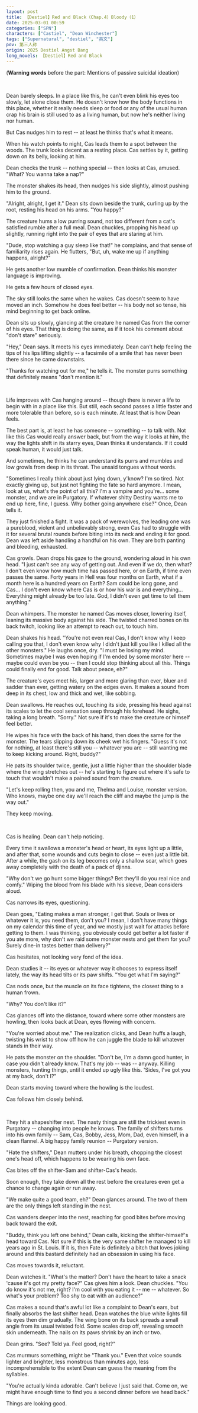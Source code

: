 ```yaml
---
layout: post
title: 【Destiel】Red and Black（Chap.4）Bloody（1）
date: 2025-03-01 00:59
categories: ["SPN"]
characters: ["Castiel", "Dean Winchester"]
tags: ["Supernatural", "destiel", "英文"]
pov: 第三人称
origin: 2025 Destiel Angst Bang
long_novels: 【Destiel】Red and Black
---
```


(**Warning words** before the part: Mentions of passive suicidal ideation)

<br>

Dean barely sleeps. In a place like this, he can't even blink his eyes too slowly, let alone close them. He doesn't know how the body functions in this place, whether it really needs sleep or food or any of the usual human crap his brain is still used to as a living human, but now he's neither living nor human.

But Cas nudges him to rest -- at least he thinks that's what it means.

When his watch points to night, Cas leads them to a spot between the woods. The trunk looks decent as a resting place. Cas settles by it, getting down on its belly, looking at him.

Dean checks the trunk -- nothing special -- then looks at Cas, amused. "What? You wanna take a nap?"

The monster shakes its head, then nudges his side slightly, almost pushing him to the ground.

"Alright, alright, I get it." Dean sits down beside the trunk, curling up by the root, resting his head on his arms. "You happy?"

The creature hums a low purring sound, not too different from a cat's satisfied rumble after a full meal. Dean chuckles, propping his head up slightly, running right into the pair of eyes that are staring at him.

"Dude, stop watching a guy sleep like that!" he complains, and that sense of familiarity rises again. He flutters, "But, uh, wake me up if anything happens, alright?"

He gets another low mumble of confirmation. Dean thinks his monster language is improving.

He gets a few hours of closed eyes.

The sky still looks the same when he wakes. Cas doesn't seem to have moved an inch. Somehow he does feel better -- his body not so tense, his mind beginning to get back online.

Dean sits up slowly, glancing at the creature he named Cas from the corner of his eyes. That thing is doing the same, as if it took his comment about "don't stare" seriously.

"Hey," Dean says. It meets his eyes immediately. Dean can't help feeling the tips of his lips lifting slightly -- a facsimile of a smile that has never been there since he came downstairs.

"Thanks for watching out for me," he tells it. The monster purrs something that definitely means "don't mention it."

<br>

Life improves with Cas hanging around -- though there is never a life to begin with in a place like this. But still, each second passes a little faster and more tolerable than before, so is each minute. At least that is how Dean feels.

The best part is, at least he has someone -- something -- to talk with. Not like this Cas would really answer back, but from the way it looks at him, the way the lights shift in its starry eyes, Dean thinks it understands. If it could speak human, it would just talk.

And sometimes, he thinks he can understand its purrs and mumbles and low growls from deep in its throat. The unsaid tongues without words.

"Sometimes I really think about just lying down, y'know? I'm so tired. Not exactly giving up, but just not fighting the fate so hard anymore. I mean, look at us, what's the point of all this? I'm a vampire and you're... some monster, and we are in Purgatory. If whatever shitty Destiny wants me to end up here, fine, I guess. Why bother going anywhere else?" Once, Dean tells it.

They just finished a fight. It was a pack of werewolves, the leading one was a pureblood, violent and unbelievably strong, even Cas had to struggle with it for several brutal rounds before biting into its neck and ending it for good. Dean was left aside handling a handful on his own. They are both panting and bleeding, exhausted.

Cas growls. Dean drops his gaze to the ground, wondering aloud in his own head. "I just can't see any way of getting out. And even if we do, then what? I don't even know how much time has passed here, or on Earth, if time even passes the same. Forty years in Hell was four months on Earth, what if a month here is a hundred years on Earth? Sam could be long gone, and Cas... I don't even know where Cas is or how his war is and everything... Everything might already be too late. God, I didn't even get time to tell them anything."

Dean whimpers. The monster he named Cas moves closer, lowering itself, leaning its massive body against his side. The twisted charred bones on its back twitch, looking like an attempt to reach out, to touch him.

Dean shakes his head. "You're not even real Cas, I don't know why I keep calling you that, I don't even know why I didn't just kill you like I killed all the other monsters." He laughs once, dry. "I must be losing my mind. Sometimes maybe I was even hoping if I'm ended by some monster here -- maybe could even be you -- then I could stop thinking about all this. Things could finally end for good. Talk about peace, eh?"

The creature's eyes meet his, larger and more glaring than ever, bluer and sadder than ever, getting watery on the edges even. It makes a sound from deep in its chest, low and thick and wet, like sobbing.

Dean swallows. He reaches out, touching its side, pressing his head against its scales to let the cool sensation seep through his forehead. He sighs, taking a long breath. "Sorry." Not sure if it's to make the creature or himself feel better.

He wipes his face with the back of his hand, then does the same for the monster. The tears slipping down its cheek wet his fingers. "Guess it's not for nothing, at least there's still you -- whatever you are -- still wanting me to keep kicking around. Right, buddy?"

He pats its shoulder twice, gentle, just a little higher than the shoulder blade where the wing stretches out -- he's starting to figure out where it's safe to touch that wouldn't make a pained sound from the creature.

"Let's keep rolling then, you and me, Thelma and Louise, monster version. Who knows, maybe one day we'll reach the cliff and maybe the jump is the way out."

They keep moving.

<br>

Cas is healing. Dean can't help noticing.

Every time it swallows a monster's head or heart, its eyes light up a little, and after that, some wounds and cuts begin to close -- even just a little bit. After a while, the gash on its leg becomes only a shallow scar, which goes away completely with the death of a pack of djinns.

"Why don't we go hunt some bigger things? Bet they'll do you real nice and comfy." Wiping the blood from his blade with his sleeve, Dean considers aloud.

Cas narrows its eyes, questioning.

Dean goes, "Eating makes a man stronger, I get that. Souls or lives or whatever it is, you need them, don't you? I mean, I don't have many things on my calendar this time of year, and we mostly just wait for attacks before getting to them. I was thinking, you obviously could get better a lot faster if you ate more, why don't we raid some monster nests and get them for you? Surely dine-in tastes better than delivery?"

Cas hesitates, not looking very fond of the idea.

Dean studies it -- its eyes or whatever way it chooses to express itself lately, the way its head tilts or its paw shifts. "You get what I'm saying?"

Cas nods once, but the muscle on its face tightens, the closest thing to a human frown.

"Why? You don't like it?"

Cas glances off into the distance, toward where some other monsters are howling, then looks back at Dean, eyes flowing with concern.

"You're worried about me." The realization clicks, and Dean huffs a laugh, twisting his wrist to show off how he can juggle the blade to kill whatever stands in their way.

He pats the monster on the shoulder. "Don't be, I'm a damn good hunter, in case you didn't already know. That's my job -- was -- anyway. Killing monsters, hunting things, until it ended up ugly like this. 'Sides, I've got you at my back, don't I?"

Dean starts moving toward where the howling is the loudest.

Cas follows him closely behind.

<br>

They hit a shapeshifter nest. The nasty things are still the trickiest even in Purgatory -- changing into people he knows. The family of shifters turns into his own family -- Sam, Cas, Bobby, Jess, Mom, Dad, even himself, in a clean flannel. A big happy family reunion -- Purgatory version.

"Hate the shifters," Dean mutters under his breath, chopping the closest one's head off, which happens to be wearing his own face.

Cas bites off the shifter-Sam and shifter-Cas's heads.

Soon enough, they take down all the rest before the creatures even get a chance to change again or run away.

"We make quite a good team, eh?" Dean glances around. The two of them are the only things left standing in the nest.

Cas wanders deeper into the nest, reaching for good bites before moving back toward the exit.

"Buddy, think you left one behind," Dean calls, kicking the shifter-himself's head toward Cas. Not sure if this is the very same shifter he managed to kill years ago in St. Louis. If it is, then Fate is definitely a bitch that loves joking around and this bastard definitely had an obsession in using his face.

Cas moves towards it, reluctant.

Dean watches it. "What's the matter? Don't have the heart to take a snack 'cause it's got my pretty face?" Cas gives him a look. Dean chuckles. "You do know it's not me, right? I'm cool with you eating it -- me -- whatever. So what's your problem? Too shy to eat with an audience?"

Cas makes a sound that's awful lot like a complaint to Dean's ears, but finally absorbs the last shifter head. Dean watches the blue white lights fill its eyes then dim gradually. The wing bone on its back spreads a small angle from its usual twisted fold. Some scales drop off, revealing smooth skin underneath. The nails on its paws shrink by an inch or two.

Dean grins. "See? Told ya. Feel good, right?"

Cas murmurs something, might be "Thank you." Even that voice sounds lighter and brighter, less monstrous than minutes ago, less incomprehensible to the extent Dean can guess the meaning from the syllables.

"You're actually kinda adorable. Can't believe I just said that. Come on, we might have enough time to find you a second dinner before we head back."

Things are looking good.
